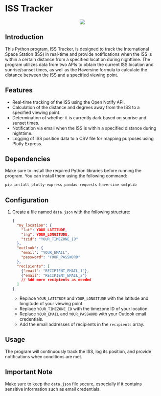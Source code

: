 # ISS Tracker
<div align="center"><img src="https://github.com/TFR25/ISS-Tracker/assets/101258399/673bbee4-2e2d-4fdb-8067-046634d27f09"></div>

## Introduction
This Python program, ISS Tracker, is designed to track the International Space Station (ISS) in real-time and provide notifications when the ISS is within a certain distance from a specified location during nighttime. The program utilizes data from two APIs to obtain the current ISS location and sunrise/sunset times, as well as the Haversine formula to calculate the distance between the ISS and a specified viewing point.

## Features
- Real-time tracking of the ISS using the Open Notify API.
- Calculation of the distance and degrees away from the ISS to a specified viewing point.
- Determination of whether it is currently dark based on sunrise and sunset times.
- Notification via email when the ISS is within a specified distance during nighttime.
- Logging of ISS position data to a CSV file for mapping purposes using Plotly Express.

## Dependencies
Make sure to install the required Python libraries before running the program. You can install them using the following command:
```bash
pip install plotly-express pandas requests haversine smtplib
```

## Configuration
1. Create a file named `data.json` with the following structure:
   ```json
   {
     "my_location": {
       "lat": YOUR_LATITUDE,
       "lng": YOUR_LONGITUDE,
       "tzid": "YOUR_TIMEZONE_ID"
     },
     "outlook": {
       "email": "YOUR_EMAIL",
       "password": "YOUR_PASSWORD"
     },
     "recipients": [
       {"email": "RECIPIENT_EMAIL_1"},
       {"email": "RECIPIENT_EMAIL_2"}
       // Add more recipients as needed
     ]
   }
   ```
   - Replace `YOUR_LATITUDE` and `YOUR_LONGITUDE` with the latitude and longitude of your viewing point.
   - Replace `YOUR_TIMEZONE_ID` with the timezone ID of your location.
   - Replace `YOUR_EMAIL` and `YOUR_PASSWORD` with your Outlook email credentials.
   - Add the email addresses of recipients in the `recipients` array.

## Usage

The program will continuously track the ISS, log its position, and provide notifications when conditions are met.

## Important Note
Make sure to keep the `data.json` file secure, especially if it contains sensitive information such as email credentials.
